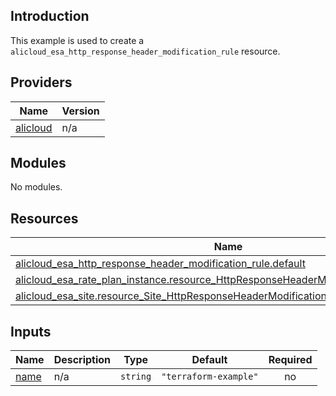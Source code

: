 ## Introduction

This example is used to create a `alicloud_esa_http_response_header_modification_rule` resource.

<!-- BEGIN_TF_DOCS -->
## Providers

| Name | Version |
|------|---------|
| <a name="provider_alicloud"></a> [alicloud](#provider\_alicloud) | n/a |

## Modules

No modules.

## Resources

| Name | Type |
|------|------|
| [alicloud_esa_http_response_header_modification_rule.default](https://registry.terraform.io/providers/aliyun/alicloud/latest/docs/resources/esa_http_response_header_modification_rule) | resource |
| [alicloud_esa_rate_plan_instance.resource_HttpResponseHeaderModificationRule_example](https://registry.terraform.io/providers/aliyun/alicloud/latest/docs/resources/esa_rate_plan_instance) | resource |
| [alicloud_esa_site.resource_Site_HttpResponseHeaderModificationRule_example](https://registry.terraform.io/providers/aliyun/alicloud/latest/docs/resources/esa_site) | resource |

## Inputs

| Name | Description | Type | Default | Required |
|------|-------------|------|---------|:--------:|
| <a name="input_name"></a> [name](#input\_name) | n/a | `string` | `"terraform-example"` | no |
<!-- END_TF_DOCS -->

